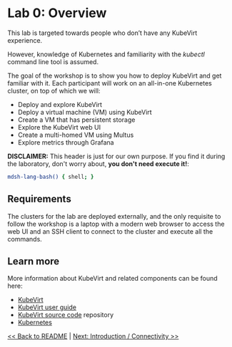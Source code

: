# Lab 0: Overview

This lab is targeted towards people who don’t have any KubeVirt experience.

However, knowledge of Kubernetes and familiarity with the *kubectl* command line tool is assumed.

The goal of the workshop is to show you how to deploy KubeVirt and get familiar with it. Each participant will work on an all-in-one Kubernetes cluster, on top of which we will:

* Deploy and explore KubeVirt
* Deploy a virtual machine (VM) using KubeVirt
* Create a VM that has persistent storage
* Explore the KubeVirt web UI
* Create a multi-homed VM using Multus
* Explore metrics through Grafana

**DISCLAIMER:** This header is just for our own purpose. If you find it during the laboratory, don't worry about, **you don't need execute it!**:

```bash @mdsh
mdsh-lang-bash() { shell; }
```

## Requirements

The clusters for the lab are deployed externally, and the only requisite to follow the workshop is a laptop with a modern web browser to access the web UI and an SSH client to connect to the cluster and execute all the commands.

## Learn more

More information about KubeVirt and related components can be found here:

- [KubeVirt](http://kubevirt.io/)
- [KubeVirt user guide](https://kubevirt.io/user-guide/welcome/)
- [KubeVirt source code](https://github.com/kubevirt/kubevirt) repository
- [Kubernetes](https://kubernetes.io)

[<< Back to README](../../README.md) | [Next: Introduction / Connectivity >>](../lab001/lab001.md)
